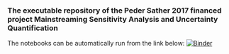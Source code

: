 ### The executable repository of the Peder Sather 2017 financed project Mainstreaming Sensitivity Analysis and Uncertainty Quantification

The notebooks can be automatically run from the link below: [![Binder](https://mybinder.org/badge_logo.svg)](https://mybinder.org/v2/gh/Confareneoclassico/Mainstreaming_Sensitivity_Analysis_Uncertainty_Quantification/master)
